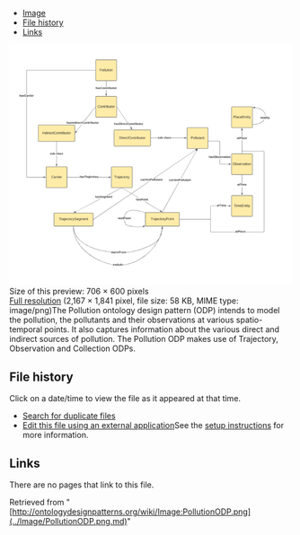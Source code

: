 * [Image](../Image/PollutionODP.png.md#file)
* [File history](../Image/PollutionODP.png.md#filehistory)
* [Links](../Image/PollutionODP.png.md#filelinks)

[![Image:PollutionODP.png](../images/thumb/d/d7/PollutionODP.png/706px-PollutionODP.png)](../images/d/d7/PollutionODP.png)  
Size of this preview: 706 × 600 pixels  
[Full resolution](../images/d/d7/PollutionODP.png)‎ (2,167 × 1,841 pixel, file size: 58 KB, MIME type: image/png)The Pollution ontology design pattern (ODP) intends to model the pollution, the pollutants and their observations at various spatio-temporal points. It also captures information about the various direct and indirect sources of pollution. The Pollution ODP makes use of Trajectory, Observation and Collection ODPs.




## File history

Click on a date/time to view the file as it appeared at that time.



  
* [Search for duplicate files](http://ontologydesignpatterns.org/wiki/Special:FileDuplicateSearch/PollutionODP.png "Special:FileDuplicateSearch/PollutionODP.png")
* [Edit this file using an external application](http://ontologydesignpatterns.org/wiki/index.php?title=Image:PollutionODP.png&action=edit&externaledit=true&mode=file "Image:PollutionODP.png")See the [setup instructions](http://www.mediawiki.org/wiki/Manual:External_editors "http://www.mediawiki.org/wiki/Manual:External_editors") for more information.

## Links



There are no pages that link to this file.




Retrieved from "[http://ontologydesignpatterns.org/wiki/Image:PollutionODP.png](../Image/PollutionODP.png.md)"